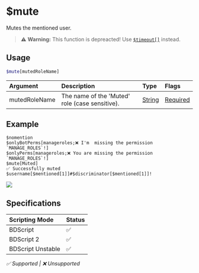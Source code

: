 # $mute
Mutes the mentioned user.
> ⚠️ **Warning:** This function is depreacted! Use [`$timeout[]`](./timeout.md) instead.

## Usage
```php
$mute[mutedRoleName]
```

| Argument | Description | Type | Flags |
| :---- | :---- | :---- | :---- |
| mutedRoleName | The name of the 'Muted' role (case sensitive). | [String](/src/resources/arguments/types.md#string) | [Required](/src/resources/arguments/flags.md#required)


## Example
```
$nomention
$onlyBotPerms[manageroles;❌ I'm  missing the permission `MANAGE_ROLES`!]
$onlyPerms[manageroles;❌ You are missing the permission `MANAGE_ROLES`!]
$mute[Muted]
✅ Successfully muted $username[$mentioned[1]]#$discriminator[$mentioned[1]]!
```
![](https://user-images.githubusercontent.com/69215413/123551542-4aef2f00-d740-11eb-82ca-381f5c5efcb3.png)

## Specifications
| Scripting Mode | Status
| :---- | :---- |
| BDScript | ✅ |
| BDScript 2 | ✅ |
| BDScript Unstable | ✅ |

*✅ Supported | ❌ Unsupported*